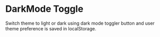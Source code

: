 # DarkMode Toggle

Switch theme to light or dark using dark mode toggler button and user theme preference is saved in localStorage.
